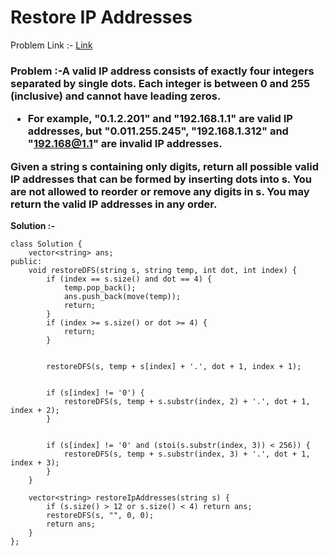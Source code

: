# Restore IP Addresses

Problem Link :- [Link](https://leetcode.com/problems/restore-ip-addresses/)

<h3>
Problem :-A valid IP address consists of exactly four integers separated by single dots. Each integer is between 0 and 255 (inclusive) and cannot have leading zeros.

  * For example, "0.1.2.201" and "192.168.1.1" are valid IP addresses, but "0.011.255.245", "192.168.1.312" and "192.168@1.1" are invalid IP addresses.
  
Given a string s containing only digits, return all possible valid IP addresses that can be formed by inserting dots into s. You are not allowed to reorder or remove any digits in s. You may return the valid IP addresses in any order.

  
</h3>


**Solution :-**
```
class Solution {
    vector<string> ans;
public:
    void restoreDFS(string s, string temp, int dot, int index) {
        if (index == s.size() and dot == 4) {
            temp.pop_back();
            ans.push_back(move(temp));
            return;
        }
        if (index >= s.size() or dot >= 4) {
            return;
        }
		
        
        restoreDFS(s, temp + s[index] + '.', dot + 1, index + 1);
		
		
        if (s[index] != '0') {
            restoreDFS(s, temp + s.substr(index, 2) + '.', dot + 1, index + 2);
        }
		
		
        if (s[index] != '0' and (stoi(s.substr(index, 3)) < 256)) {
            restoreDFS(s, temp + s.substr(index, 3) + '.', dot + 1, index + 3);
        }
    }
    
    vector<string> restoreIpAddresses(string s) {
        if (s.size() > 12 or s.size() < 4) return ans;
        restoreDFS(s, "", 0, 0);
        return ans;
    }
};
```
